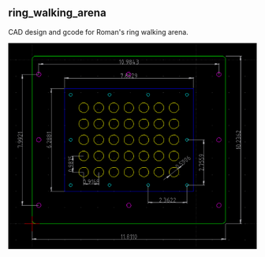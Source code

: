 ## ring_walking_arena  

CAD design and gcode for Roman's ring walking arena. 

![drawing](images/drawing.png)











